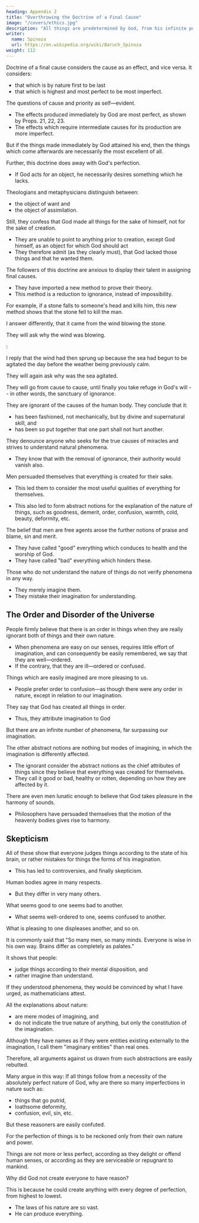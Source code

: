 ```yaml
---
heading: Appendix 2
title: "Overthrowing the Doctrine of a Final Cause"
image: "/covers/ethics.jpg"
description: "All things are predetermined by God, from his infinite power and not from his free will"
writer:
  name: Spinoza
  url: https://en.wikipedia.org/wiki/Baruch_Spinoza
weight: 112
---
```



Doctrine of a final cause considers the cause as an effect, and vice versa. It considers:
- that which is by nature first to be last
- that which is highest and most perfect to be most imperfect.

The questions of cause and priority as self—evident.
- The effects produced immediately by God are most perfect, as shown by Props. 21, 22, 23.
- The effects which require intermediate causes for its production are more imperfect.

But if the things made immediately by God attained his end, then the things which come afterwards are necessarily the most excellent of all.
<!-- , for the sake of which the first were made, are  -->

Further, this doctrine does away with God's perfection.
- If God acts for an object, he necessarily desires something which he lacks.

Theologians and metaphysicians distinguish between:
- the object of want and
- the object of assimilation.

Still, they confess that God made all things for the sake of himself, not for the sake of creation.
- They are unable to point to anything prior to creation, except God himself, as an object for which God should act
- They therefore admit (as they clearly must), that God lacked those things and that he wanted them.

The followers of this doctrine are anxious to display their talent in assigning final causes.
- They have imported a new method to prove their theory.
- This method is a reduction to ignorance, instead of impossibility.

<!-- Thus, showing that they have no other method of exhibiting their doctrine. -->

For example, if a stone falls to someone's head and kills him, this new method shows that the stone fell to kill the man.

I answer differently, that it came from the wind blowing the stone. 

They will ask why the wind was blowing.

<!-- reply that 
For, if it had not by God's will fallen with that object, how could so many circumstances (and there are often many concurrent circumstances) have all happened together by chance?

Perhaps you will answer that the event is due to the facts that , and the man was walking that way.

They will insist=  "But why was the wind blowing, and why was the man at that very time walking that way?"
If you again answer, that -->:

I reply that the wind had then sprung up because the sea had begun to be agitated the day before the weather being previously calm.

<!--  and
- the man had been invited by a friend, -->

They will again ask why was the sea agitated.
<!-- , and why was the man invited at that time?" -->

They will go from cause to cause, until finally you take refuge in God's will -- in other words, the sanctuary of ignorance.

<!-- So, again, when they survey the frame of the human body, they are amazed. -->

They are ignorant of the causes of the human body. They conclude that it: 
- has been fashioned, not mechanically, but by divine and supernatural skill, and
- has been so put together that one part shall not hurt another.

 <!-- as an intelligent being, and not to gaze at them like a fool, is set down and  -->

They denounce anyone who seeks for the true causes of miracles and strives to understand natural phenomena.
 <!-- as an impious heretic by those, whom the masses adore as the interpreters of nature and the gods. -->
- They know that with the removal of ignorance, their authority would vanish also.
<!-- the wonder which forms their only available means for proving and preserving  -->

Men persuaded themselves that everything is created for their sake.
- This led them to consider the most useful qualities of everything for themselves.
<!-- , and
- to account those things the best of all which have the most beneficial effect on mankind. -->
- This also led to form abstract notions for the explanation of the nature of things, such as goodness, demerit, order, confusion, warmth, cold, beauty, deformity, etc.

The belief that men are free agents arose the further notions of praise and blame, sin and merit.

<!-- I will speak of these latter in the chapter on human nature.
I will briefly explain the former here. -->

- They have called "good" everything which conduces to health and the worship of God.
- They have called "bad" everything which hinders these.

Those who do not understand the nature of things do not verify phenomena in any way.
- They merely imagine them.
- They mistake their imagination for understanding.


## The Order and Disorder of the Universe

People firmly believe that there is an order in things when they are really ignorant both of things and their own nature.
- When phenomena are easy on our senses, requires little effort of imagination, and can consequently be easily remembered, we say that they are well—ordered.
- If the contrary, that they are ill—ordered or confused.

Things which are easily imagined are more pleasing to us.
- People prefer order to confusion—as though there were any order in nature, except in relation to our imagination.

They say that God has created all things in order.
- Thus, they attribute imagination to God
<!-- , unless they would have it that God foresaw human imagination, and arranged everything, so that it should be most easily imagined. -->

<!-- If this is their theory, they would not, perhaps, be daunted by the fact that we find  -->

But there are an infinite number of phenomena, far surpassing our imagination.
<!-- , and very many others which confound its weakness. -->

The other abstract notions are nothing but modes of imagining, in which the imagination is differently affected.
- The ignorant consider the abstract notions as the chief attributes of things since they believe that everything was created for themselves.
- They call it good or bad, healthy or rotten, depending on how they are affected by it.

<!-- For instance, if the motion which objects we see communicate to our nerves were conducive to health, the objects causing it are styled beautiful.

If a contrary motion were excited, they are styled ugly. -->

<!-- Things which are perceived through our sense of smell are styled fragrant or fetid.

If through our taste, sweet or bitter, full-flavored or insipid.
If through our touch, hard or soft, rough or smooth, etc.

Whatsoever affects our ears is said to give rise to noise, sound, or harmony. -->

There are even men lunatic enough to believe that God takes pleasure in the harmony of sounds. 
- Philosophers have persuaded themselves that the motion of the heavenly bodies gives rise to harmony.


## Skepticism 

All of these show that everyone judges things according to the state of his brain, or rather mistakes for things the forms of his imagination.
- This has led to controversies, and finally skepticism.

Human bodies agree in many respects.
- But they differ in very many others.

What seems good to one seems bad to another.
- What seems well-ordered to one, seems confused to another.

What is pleasing to one displeases another, and so on.

It is commonly said that "So many men, so many minds. Everyone is wise in his own way. Brains differ as completely as palates."

It shows that people:
- judge things according to their mental disposition, and
- rather imagine than understand.

If they understood phenomena, they would be convinced by what I have urged, as mathematicians attest.

All the explanations about nature: 
- are mere modes of imagining, and
- do not indicate the true nature of anything, but only the constitution of the imagination.

Although they have names as if they were entities existing externally to the imagination, I call them "imaginary entities" than real ones.

Therefore, all arguments against us drawn from such abstractions are easily rebutted.

Many argue in this way: If all things follow from a necessity of the absolutely perfect nature of God, why are there so many imperfections in nature such as:
- things that go putrid,
- loathsome deformity,
- confusion, evil, sin, etc.

But these reasoners are easily confuted.

For the perfection of things is to be reckoned only from their own nature and power.

Things are not more or less perfect, according as they delight or offend human senses, or according as they are serviceable or repugnant to mankind.

Why did God not create everyone to have reason? 

This is because he could create anything with every degree of perfection, from highest to lowest.
- The laws of his nature are so vast.
- He can produce everything.

<!--  conceivable by an infinite intelligence, as 
I have shown in Prop. 16. -->

